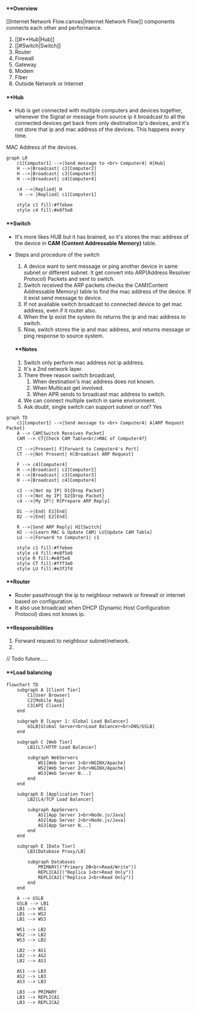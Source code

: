 #### **Overview

[[Internet Network Flow.canvas|Internet Network Flow]] components connects each other and performance.
1. [[#**Hub|Hub]]
2. [[#Switch|Switch]]
3. Router
4. Firewall
5. Gateway
6. Modem
7. Fiber
8. Outside Network or Internet

#### **Hub
- Hub is get connected with multiple computers and devices together,  whenever the Signal or message from source ip it broadcast to all the connected devices get back from only destination Ip's devices, and it's not store that ip and mac address of the devices. This happens every time.

MAC Address of the devices.

```mermaid
graph LR
    c1[Computer1] -->|Send message to <br> Computer4| H[Hub]
    H -->|Broadcast| c2[Computer2]
    H -->|Broadcast| c3[Computer3]
    H -->|Broadcast| c4[Computer4]
    
    c4 -->|Replied| H
     H --> |Replied| c1[Computer1]
    
    style c1 fill:#ffebee
    style c4 fill:#e8f5e8
```

#### **Switch
- It's more likes HUB but it has brained, so it's stores the mac address of the device in **CAM 
(Content Addressable Memory)** table.
- Steps and procedure of the switch
	1. A device want to sent message or ping another device in same subnet or different subnet. It get convert into ARP(Address Resolver Protocol) Packets and sent to switch.
	2. Switch received the ARP packets checks the CAM(Content Addressable Memory) table to find the mac address of the device. If it exist send message to device.
	3. If not available switch broadcast to connected device to get mac address, even if it router also.
	4. When the Ip exist the system its returns the ip and mac address to switch.
	5. Now, switch stores the ip and mac address, and returns message or ping response to source system.

	#### **Notes
	1.  Switch only perform mac address not ip address.
	2. It's a 2nd network layer.
	3. There three reason switch broadcast,
		1. When destination's mac address does not known.
		2. When Multicast get involved.
		3. When APR sends to broadcast mac address to switch.
	4. We can connect multiple switch in same environment.
	5. Ask doubt, single switch can support subnet or not? Yes


```mermaid copy
graph TD
    c1[Computer1] -->|Send message to <br> Computer4| A[ARP Request Packet]
    A --> CAM[Switch Receives Packet]
    CAM --> CT{Check CAM Table<br/>MAC of Computer4?}
    
    CT -->|Present| F[Forward to Computer4's Port]
    CT -->|Not Present| H[Broadcast ARP Request]
    
    F --> c4[Computer4]
    H -->|Broadcast| c2[Computer2]
    H -->|Broadcast| c3[Computer3]
    H -->|Broadcast| c4[Computer4]
    
    c2 -->|Not my IP| D1{Drop Packet}
    c3 -->|Not my IP| D2{Drop Packet}
    c4 -->|My IP!| R[Prepare ARP Reply]
    
    D1 -->|End| E1[End]
    D2 -->|End| E2[End]
    
    R -->|Send ARP Reply| H2[Switch]
    H2 -->|Learn MAC & Update CAM| LU[Update CAM Table]
    LU -->|Forward to Computer1| c1
    
    style c1 fill:#ffebee
    style c4 fill:#e8f5e8
    style R fill:#e8f5e8
    style CT fill:#fff3e0
    style LU fill:#e3f2fd
```

#### **Router
- Router passthrough the ip to neighbour network or firewall or internet based on configuration.
- It also use broadcast when DHCP (Dynamic Host Configuration Protocol) does not knows ip.
 #### **Responsibilities
 1. Forward request to neighbour subnet/network.
 2. 

// Todo future.....

#### **Load balancing
``` mermaid
flowchart TD
    subgraph A [Client Tier]
        C1[User Browser]
        C2[Mobile App]
        C3[API Client]
    end

    subgraph B [Layer 1: Global Load Balancer]
        GSLB[Global Server<br>Load Balancer<br>DNS/GSLB]
    end

    subgraph C [Web Tier]
        LB1[L7/HTTP Load Balancer]
        
        subgraph WebServers
            WS1[Web Server 1<br>NGINX/Apache]
            WS2[Web Server 2<br>NGINX/Apache]
            WS3[Web Server N...]
        end
    end

    subgraph D [Application Tier]
        LB2[L4/TCP Load Balancer]
        
        subgraph AppServers
            AS1[App Server 1<br>Node.js/Java]
            AS2[App Server 2<br>Node.js/Java]
            AS3[App Server N...]
        end
    end

    subgraph E [Data Tier]
        LB3[Database Proxy/LB]
        
        subgraph Databases
            PRIMARY[("Primary DB<br>Read/Write")]
            REPLICA1[("Replica 1<br>Read Only")]
            REPLICA2[("Replica 2<br>Read Only")]
        end
    end

    A --> GSLB
    GSLB --> LB1
    LB1 --> WS1
    LB1 --> WS2
    LB1 --> WS3
    
    WS1 --> LB2
    WS2 --> LB2
    WS3 --> LB2
    
    LB2 --> AS1
    LB2 --> AS2
    LB2 --> AS3
    
    AS1 --> LB3
    AS2 --> LB3
    AS3 --> LB3
    
    LB3 --> PRIMARY
    LB3 --> REPLICA1
    LB3 --> REPLICA2
```



